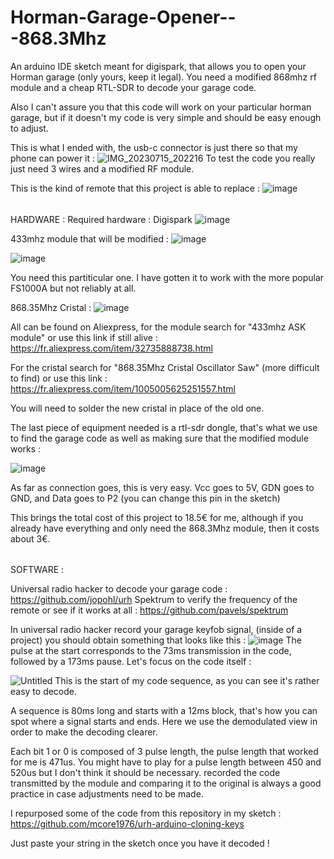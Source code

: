 # Horman-Garage-Opener---868.3Mhz
An arduino IDE sketch meant for digispark, that allows you to open your Horman garage (only yours, keep it legal). You need a modified 868mhz rf module and a cheap RTL-SDR to decode your garage code.


Also I can't assure you that this code will work on your particular horman garage, but if it doesn't my code is very simple and should be easy enough to adjust.


This is what I ended with, the usb-c connector is just there so that my phone can power it : ![IMG_20230715_202216](https://github.com/Jbrimbelibap/Horman-Garage-Opener---868.3Mhz/assets/90109439/a23db211-c874-4640-b5a5-1a02744f2ee3)
To test the code you really just need 3 wires and a modified RF module.



This is the kind of remote that this project is able to replace : ![image](https://github.com/Jbrimbelibap/Horman-Garage-Opener---868.3Mhz/assets/90109439/20b7767d-ec8e-48af-87cc-f21b89f90602)


######
HARDWARE :
Required hardware : Digispark 
![image](https://github.com/Jbrimbelibap/Horman-Garage-Opener---868.3Mhz/assets/90109439/9f8ce798-c65d-41f4-9850-2383a5e9a932)

433mhz module that will be modified : 
![image](https://github.com/Jbrimbelibap/Horman-Garage-Opener---868.3Mhz/assets/90109439/95b8223d-1a3c-4e29-a765-47bad023b55b)

![image](https://github.com/Jbrimbelibap/Horman-Garage-Opener---868.3Mhz/assets/90109439/78a88073-6790-4b29-88f6-9fa48efb4b6d)

You need this partiticular one. I have gotten it to work with the more popular FS1000A but not reliably at all.

868.35Mhz Cristal : 
![image](https://github.com/Jbrimbelibap/Horman-Garage-Opener---868.3Mhz/assets/90109439/6494ed71-b2bb-444f-bda3-1127bd520afc)


All can be found on Aliexpress, for the module search for "433mhz ASK module" or use this link if still alive : 
https://fr.aliexpress.com/item/32735888738.html

For the cristal search for "868.35Mhz Cristal Oscillator Saw" (more difficult to find) or use this link : 
https://fr.aliexpress.com/item/1005005625251557.html


You will need to solder the new cristal in place of the old one.

The last piece of equipment needed is a rtl-sdr dongle, that's what we use to find the garage code as well as making sure that the modified module works :

![image](https://github.com/Jbrimbelibap/Horman-Garage-Opener---868.3Mhz/assets/90109439/e57c6688-c51e-441c-b5b5-843d8fa87168)


As far as connection goes, this is very easy. Vcc goes to 5V, GDN goes to GND, and Data goes to P2 (you can change this pin in the sketch)


This brings the total cost of this project to 18.5€ for me, although if you already have everything and only need the 868.3Mhz module, then it costs about 3€.



######
SOFTWARE :



Universal radio hacker to decode your garage code : https://github.com/jopohl/urh 
Spektrum to verify the frequency of the remote or see if it works at all : https://github.com/pavels/spektrum




In universal radio hacker record your garage keyfob signal, (inside of a project) you should obtain something that looks like this : ![image](https://github.com/Jbrimbelibap/Horman-Garage-Opener---868.3Mhz/assets/90109439/f141b4cd-2f85-4a92-a039-deda32fe0e69)
The pulse at the start corresponds to the 73ms transmission in the code, followed by a 173ms pause. Let's focus on the code itself :



![Untitled](https://github.com/Jbrimbelibap/Horman-Garage-Opener---868.3Mhz/assets/90109439/b750b44e-e1d7-44d1-a3fd-d6834e2dc34c)
This is the start of my code sequence, as you can see it's rather easy to decode.

A sequence is 80ms long and starts with a 12ms block, that's how you can spot where a signal starts and ends. Here we use the demodulated view in order to make the decoding clearer.

Each bit 1 or 0 is composed of 3 pulse length, the pulse length that worked for me is 471us. You might have to play for a pulse length between 450 and 520us but I don't think it should be necessary.
recorded the code transmitted by the module and comparing it to the original is always a good practice in case adjustments need to be made.

I repurposed some of the code from this repository in my sketch : https://github.com/mcore1976/urh-arduino-cloning-keys

Just paste your string in the sketch once you have it decoded !



